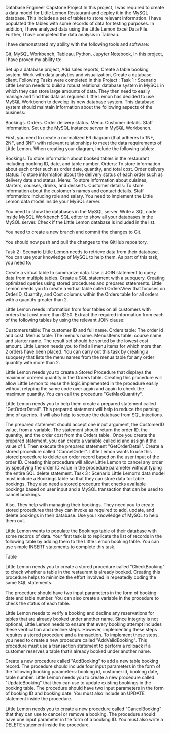 Database Engineer Capstone Project
In this project, I was required to create a data model for Little Lemon Restaurant and deploy it in the MySQL database. This includes a set of tables to store relevant information. I have populated the tables with some records of data for testing purposes. In addition, I have analyzed data using the Little Lemon Excel Data File. Further, I have completed the data analysis in Tableau.

I have demonstrated my ability with the following tools and software:

Git,
MySQL Workbench,
Tableau,
Python,
Jupyter Notebook,
In this project, I have proven my ability to:

Set up a database project,
Add sales reports,
Create a table booking system,
Work with data analytics and visualization,
Create a database client.
Following Tasks were completed in this Project :
Task 1 :
Scenario
Little Lemon needs to build a robust relational database system in MySQL in which they can store large amounts of data. They then need to easily manage and find this data as required. Little Lemon has decided to use MySQL Workbench to develop its new database system. This database system should maintain information about the following aspects of the business:

Bookings.
Orders.
Order delivery status.
Menu.
Customer details.
Staff information.
Set up the MySQL instance server in MySQL Workbench.

First, you need to create a normalized ER diagram (that adheres to 1NF, 2NF, and 3NF) with relevant relationships to meet the data requirements of Little Lemon. When creating your diagram, include the following tables:

Bookings: To store information about booked tables in the restaurant including booking ID, date, and table number.
Orders: To store information about each order such as order date, quantity, and total cost.
Order delivery status: To store information about the delivery status of each order such as delivery date and status.
Menu: To store information about cuisines, starters, courses, drinks, and desserts.
Customer details: To store information about the customer's names and contact details.
Staff information: Including role and salary.
You need to implement the Little Lemon data model inside your MySQL server.

You need to show the databases in the MySQL server. Write a SQL code inside MySQL Workbench SQL editor to show all your databases in the MySQL server. Check if the Little Lemon database is included in the list.

You need to create a new branch and commit the changes to Git.

You should now push and pull the changes to the GitHub repository.

Task 2 :
Scenario
Little Lemon needs to retrieve data from their database. You can use your knowledge of MySQL to help them. As part of this task, you need to:

Create a virtual table to summarize data.
Use a JOIN statement to query data from multiple tables.
Create a SQL statement with a subquery.
Creating optimized queries using stored procedures and prepared statements.
Little Lemon needs you to create a virtual table called OrdersView that focuses on OrderID, Quantity, and Cost columns within the Orders table for all orders with a quantity greater than 2.

Little Lemon needs information from four tables on all customers with orders that cost more than $150. Extract the required information from each of the following tables by using the relevant JOIN clause:

Customers table: The customer ID and full name.
Orders table: The order id and cost.
Menus table: The menu's name.
MenusItems table: course name and starter name.
The result set should be sorted by the lowest cost amount.
Little Lemon needs you to find all menu items for which more than 2 orders have been placed. You can carry out this task by creating a subquery that lists the menu names from the menus table for any order quantity with more than 2.

Little Lemon needs you to create a Stored Procedure that displays the maximum ordered quantity in the Orders table. Creating this procedure will allow Little Lemon to reuse the logic implemented in the procedure easily without retyping the same code over again and again to check the maximum quantity. You can call the procedure "GetMaxQuantity".

Little Lemon needs you to help them create a prepared statement called "GetOrderDetail". This prepared statement will help to reduce the parsing time of queries. It will also help to secure the database from SQL injections.

The prepared statement should accept one input argument, the CustomerID value, from a variable.
The statement should return the order ID, the quantity, and the order cost from the Orders table. 
Once you create the prepared statement, you can create a variable called id and assign it the value of 1.
Then execute the prepared statement "GetOrderDetail".
Create a stored procedure called "CancelOrder". Little Lemon wants to use this stored procedure to delete an order record based on the user input of the order ID. Creating this procedure will allow Little Lemon to cancel any order by specifying the order ID value in the procedure parameter without typing the entire SQL delete statement.
Task 3 :
Scenario
Little Lemon’s data model must include a Bookings table so that they can store data for table bookings. They also need a stored procedure that checks available bookings based on user input and a MySQL transaction that can be used to cancel bookings.

Also, They help with managing their bookings. They need you to create stored procedures that they can invoke as required to add, update, and delete bookings in their database. Use your knowledge of MySQL to help them out.

Little Lemon wants to populate the Bookings table of their database with some records of data. Your first task is to replicate the list of records in the following table by adding them to the Little Lemon booking table. You can use simple INSERT statements to complete this task.

Table

Little Lemon needs you to create a stored procedure called "CheckBooking" to check whether a table in the restaurant is already booked. Creating this procedure helps to minimize the effort involved in repeatedly coding the same SQL statements.

The procedure should have two input parameters in the form of booking date and table number. You can also create a variable in the procedure to check the status of each table.

Little Lemon needs to verify a booking and decline any reservations for tables that are already booked under another name. Since integrity is not optional, Little Lemon needs to ensure that every booking attempt includes these verification and decline steps. However, implementing these steps requires a stored procedure and a transaction.
To implement these steps, you need to create a new procedure called "AddValidBooking". This procedure must use a transaction statement to perform a rollback if a customer reserves a table that’s already booked under another name.

Create a new procedure called "AddBooking" to add a new table booking record. The procedure should include four input parameters in the form of the following booking parameters:
booking id,
customer id,
booking date,
table number.
Little Lemon needs you to create a new procedure called "UpdateBooking" that they can use to update existing bookings in the booking table. The procedure should have two input parameters in the form of booking ID and booking date. You must also include an UPDATE statement inside the procedure.

Little Lemon needs you to create a new procedure called "CancelBooking" that they can use to cancel or remove a booking. The procedure should have one input parameter in the form of a booking ID. You must also write a DELETE statement inside the procedure.